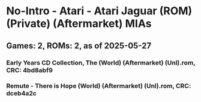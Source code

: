 # No-Intro - Atari - Atari Jaguar (ROM) (Private) (Aftermarket) MIAs
## Games: 2, ROMs: 2, as of 2025-05-27

### Early Years CD Collection, The (World) (Aftermarket) (Unl).rom, CRC: 4bd8abf9
### Remute - There is Hope (World) (Aftermarket) (Unl).rom, CRC: dceb4a2c
